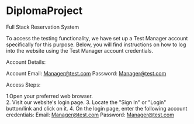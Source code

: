 # DiplomaProject
Full Stack Reservation System

To access the testing functionality, we have set up a Test Manager account specifically for this purpose. Below, you will find instructions on how to log into the website using the Test Manager account credentials.

Account Details:

Account Email: Manager@test.com
Password: Manager@test.com


Access Steps:

1.Open your preferred web browser.<br>
2. Visit our website's login page.
3. Locate the "Sign In" or "Login" button/link and click on it.
4. On the login page, enter the following account credentials:
Email: Manager@test.com
Password: Manager@test.com
